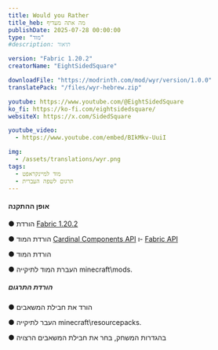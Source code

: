 ```yaml
---
title: Would you Rather
title_heb: מה אתה מעדיף
publishDate: 2025-07-28 00:00:00
type: "מוד"
#description: תיאור

version: "Fabric 1.20.2"
creatorName: "EightSidedSquare"

downloadFile: "https://modrinth.com/mod/wyr/version/1.0.0"
translatePack: "/files/wyr-hebrew.zip"

youtube: https://www.youtube.com/@EightSidedSquare
ko_fi: https://ko-fi.com/eightsidedsquare/
websiteX: https://x.com/SidedSquare

youtube_video:
  - https://www.youtube.com/embed/BIkMkv-UuiI

img:
  - /assets/translations/wyr.png
tags:
  - מוד למיינקראפט
  - תרגום לשפה העברית
---
```

#### אופן ההתקנה

● הורדת [Fabric 1.20.2](https://fabricmc.net/)

● הורדת המוד [Cardinal Components API](https://modrinth.com/mod/cardinal-components-api/version/5.3.0) ו- [Fabric API](https://modrinth.com/mod/fabric-api/version/0.91.6+1.20.2)

● הורדת המוד

● העברת המוד לתיקייה minecraft\mods.

##### הורדת התרגום

● הורד את חבילת המשאבים

● העבר לתיקייה minecraft\resourcepacks.

● בהגדרות המשחק, בחר את חבילת המשאבים הרצויה
